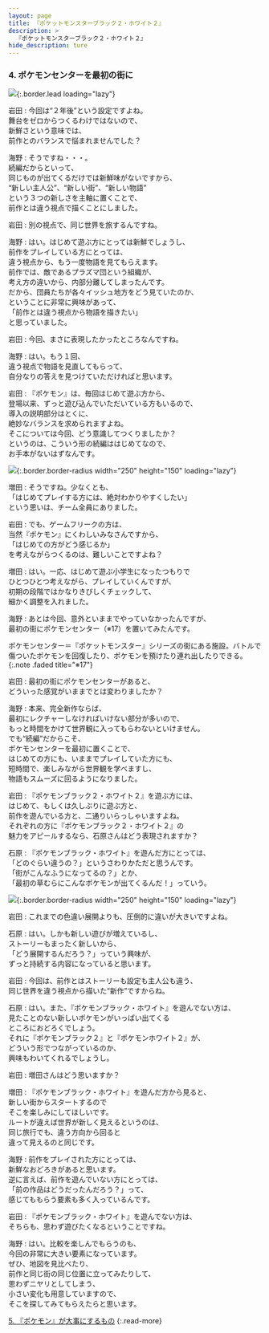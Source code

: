 ```yaml
---
layout: page
title: 『ポケットモンスターブラック２・ホワイト２』
description: >
  『ポケットモンスターブラック２・ホワイト２』
hide_description: ture
---
```


### 4. ポケモンセンターを最初の街に

![](/interviews/jp/nds/XXXX/vol1/img/mainvisual4.jpg){:.border.lead loading="lazy"}

岩田
: 今回は“２年後”という設定ですよね。<br>舞台をゼロからつくるわけではないので、<br>新鮮さという意味では、<br>前作とのバランスで悩まれませんでした？

海野
: そうですね・・・。<br>続編だからといって、<br>同じものが出てくるだけでは新鮮味がないですから、<br>“新しい主人公”、“新しい街”、“新しい物語”<br>という３つの新しさを主軸に置くことで、<br>前作とは違う視点で描くことにしました。

岩田
: 別の視点で、同じ世界を旅するんですね。

海野
: はい。はじめて遊ぶ方にとっては新鮮でしょうし、<br>前作をプレイしている方にとっては、<br>違う視点から、もう一度物語を見てもらえます。<br>前作では、敵であるプラズマ団という組織が、<br>考え方の違いから、内部分離してしまったんです。<br>だから、団員たちが各々イッシュ地方をどう見ていたのか、<br>ということに非常に興味があって、<br>「前作とは違う視点から物語を描きたい」<br>と思っていました。

岩田
: 今回、まさに表現したかったところなんですね。

海野
: はい。もう１回、<br>違う視点で物語を見直してもらって、<br>自分なりの答えを見つけていただければと思います。

岩田
: 『ポケモン』は、毎回はじめて遊ぶ方から、<br>登場以来、ずっと遊び込んでいただいている方もいるので、<br>導入の説明部分はとくに、<br>絶妙なバランスを求められますよね。<br>そこについては今回、どう意識してつくりましたか？<br>というのは、こういう形の続編ははじめてなので、<br>お手本がないはずなんです。

![](/interviews/jp/nds/XXXX/vol1/img/photo11.jpg){:.border.border-radius width="250" height="150" loading="lazy"}

増田
: そうですね。少なくとも、<br>「はじめてプレイする方には、絶対わかりやすくしたい」<br>という思いは、チーム全員にありました。

岩田
: でも、ゲームフリークの方は、<br>当然『ポケモン』にくわしいみなさんですから、<br>「はじめての方がどう感じるか」<br>を考えながらつくるのは、難しいことですよね？

増田
: はい。一応、はじめて遊ぶ小学生になったつもりで<br>ひとつひとつ考えながら、プレイしていくんですが、<br>初期の段階ではかなりきびしくチェックして、<br>細かく調整を入れました。

海野
: あとは今回、意外といままでやっていなかったんですが、<br>最初の街にポケモンセンター（※17）を置いてみたんです。

ポケモンセンター＝『ポケットモンスター』シリーズの街にある施設。バトルで傷ついたポケモンを回復したり、ポケモンを預けたり連れ出したりできる。
{:.note .faded title="※17"}

岩田
: 最初の街にポケモンセンターがあると、<br>どういった感覚がいままでとは変わりましたか？

海野
: 本来、完全新作ならば、<br>最初にレクチャーしなければいけない部分が多いので、<br>もっと時間をかけて世界観に入ってもらわないといけません。<br>でも“続編”だからこそ、<br>ポケモンセンターを最初に置くことで、<br>はじめての方にも、いままでプレイしていた方にも、<br>短時間で、楽しみながら世界観を学べますし、<br>物語もスムーズに回るようになりました。

岩田
: 『ポケモンブラック２・ホワイト２』を遊ぶ方には、<br>はじめて、もしくは久しぶりに遊ぶ方と、<br>前作を遊んでいる方と、二通りいらっしゃいますよね。<br>それぞれの方に『ポケモンブラック２・ホワイト２』の<br>魅力をアピールするなら、石原さんはどう表現されますか？

石原
: 『ポケモンブラック・ホワイト』を遊んだ方にとっては、<br>「どのぐらい違うの？」というさわりかただと思うんです。<br>「街がこんなふうになってるの？」とか、<br>「最初の草むらにこんなポケモンが出てくるんだ！」っていう。

![](/interviews/jp/nds/XXXX/vol1/img/photo12.jpg){:.border.border-radius width="250" height="150" loading="lazy"}

岩田
: これまでの色違い展開よりも、圧倒的に違いが大きいですよね。

石原
: はい。しかも新しい遊びが増えているし、<br>ストーリーもまったく新しいから、<br>「どう展開するんだろう？」っていう興味が、<br>ずっと持続する内容になっていると思います。

岩田
: 今回は、前作とはストーリーも設定も主人公も違う、<br>同じ世界を違う視点から描いた“新作”ですからね。

石原
: はい。また、『ポケモンブラック・ホワイト』を遊んでない方は、<br>見たことのない新しいポケモンがいっぱい出てくる<br>ところにおどろくでしょう。<br>それに『ポケモンブラック２』と『ポケモンホワイト２』が、<br>どういう形でつながっているのか、<br>興味もわいてくれるでしょうし。

岩田
: 増田さんはどう思いますか？

増田
: 『ポケモンブラック・ホワイト』を遊んだ方から見ると、<br>新しい街からスタートするので<br>そこを楽しみにしてほしいです。<br>ルートが違えば世界が新しく見えるというのは、<br>同じ旅行でも、違う方向から回ると<br>違って見えるのと同じです。

海野
: 前作をプレイされた方にとっては、<br>新鮮なおどろきがあると思います。<br>逆に言えば、前作を遊んでいない方にとっては、<br>「前の作品はどうだったんだろう？」って、<br>感じてももらう要素も多く入っているんです。

岩田
: 『ポケモンブラック・ホワイト』を遊んでない方は、<br>そちらも、思わず遊びたくなるということですね。

海野
: はい。比較を楽しんでもらうのも、<br>今回の非常に大きい要素になっています。<br>ぜひ、地図を見比べたり、<br>前作と同じ街の同じ位置に立ってみたりして、<br>思わずニヤリとしてしまう、<br>小さい変化も用意していますので、<br>そこを探してみてもらえたらと思います。

[5. 『ポケモン』が大事にするもの](5.md)
{:.read-more}

